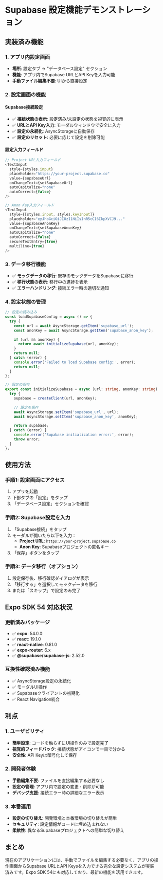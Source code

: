 # Supabase 設定機能デモンストレーション

## 実装済み機能

### 1. アプリ内設定画面
- **場所**: 設定タブ → "データベース設定" セクション
- **機能**: アプリ内でSupabase URLとAPI Keyを入力可能
- **手動ファイル編集不要**: UIから直接設定

### 2. 設定画面の機能

#### Supabase接続設定
- ✅ **接続状態の表示**: 設定済み/未設定の状態を視覚的に表示
- ✅ **URLとAPI Key入力**: モーダルウィンドウで安全に入力
- ✅ **設定の永続化**: AsyncStorageに自動保存
- ✅ **設定のリセット**: 必要に応じて設定を削除可能

#### 設定入力フィールド
```typescript
// Project URL入力フィールド
<TextInput
  style={styles.input}
  placeholder="https://your-project.supabase.co"
  value={supabaseUrl}
  onChangeText={setSupabaseUrl}
  autoCapitalize="none"
  autoCorrect={false}
/>

// Anon Key入力フィールド
<TextInput
  style={[styles.input, styles.keyInput]}
  placeholder="eyJhbGciOiJIUzI1NiIsInR5cCI6IkpXVCJ9..."
  value={supabaseAnonKey}
  onChangeText={setSupabaseAnonKey}
  autoCapitalize="none"
  autoCorrect={false}
  secureTextEntry={true}
  multiline={true}
/>
```

### 3. データ移行機能
- ✅ **モックデータの移行**: 既存のモックデータをSupabaseに移行
- ✅ **移行状態の表示**: 移行中の進捗を表示
- ✅ **エラーハンドリング**: 接続エラー時の適切な通知

### 4. 設定状態の管理
```typescript
// 設定の読み込み
const loadSupabaseConfig = async () => {
  try {
    const url = await AsyncStorage.getItem('supabase_url');
    const anonKey = await AsyncStorage.getItem('supabase_anon_key');
    
    if (url && anonKey) {
      return await initializeSupabase(url, anonKey);
    }
    return null;
  } catch (error) {
    console.error('Failed to load Supabase config:', error);
    return null;
  }
};

// 設定の保存
export const initializeSupabase = async (url: string, anonKey: string) => {
  try {
    supabase = createClient(url, anonKey);
    
    // 設定を保存
    await AsyncStorage.setItem('supabase_url', url);
    await AsyncStorage.setItem('supabase_anon_key', anonKey);
    
    return supabase;
  } catch (error) {
    console.error('Supabase initialization error:', error);
    throw error;
  }
};
```

## 使用方法

### 手順1: 設定画面にアクセス
1. アプリを起動
2. 下部タブの「設定」をタップ
3. 「データベース設定」セクションを確認

### 手順2: Supabase設定を入力
1. 「Supabase接続」をタップ
2. モーダルが開いたら以下を入力：
   - **Project URL**: `https://your-project.supabase.co`
   - **Anon Key**: Supabaseプロジェクトの匿名キー
3. 「保存」ボタンをタップ

### 手順3: データ移行（オプション）
1. 設定保存後、移行確認ダイアログが表示
2. 「移行する」を選択してモックデータを移行
3. または「スキップ」で設定のみ完了

## Expo SDK 54 対応状況

### 更新済みパッケージ
- ✅ **expo**: 54.0.0
- ✅ **react**: 19.1.0  
- ✅ **react-native**: 0.81.0
- ✅ **expo-router**: 6.x
- ✅ **@supabase/supabase-js**: 2.52.0

### 互換性確認済み機能
- ✅ AsyncStorage設定の永続化
- ✅ モーダルUI操作
- ✅ Supabaseクライアントの初期化
- ✅ React Navigation統合

## 利点

### 1. ユーザビリティ
- **簡単設定**: コードを触らずにUI操作のみで設定完了
- **視覚的フィードバック**: 接続状態がアイコンで一目で分かる
- **安全性**: API Keyは暗号化して保存

### 2. 開発者体験
- **手動編集不要**: ファイルを直接編集する必要なし
- **設定の管理**: アプリ内で設定の変更・削除が可能
- **デバッグ支援**: 接続エラー時の詳細なエラー表示

### 3. 本番運用
- **設定の切り替え**: 開発環境と本番環境の切り替えが簡単
- **セキュリティ**: 設定情報がコードに埋め込まれない
- **柔軟性**: 異なるSupabaseプロジェクトへの簡単な切り替え

## まとめ

現在のアプリケーションには、手動でファイルを編集する必要なく、アプリの操作画面からSupabase URLとAPI Keysを入力できる完全な設定システムが実装済みです。Expo SDK 54にも対応しており、最新の機能を活用できます。